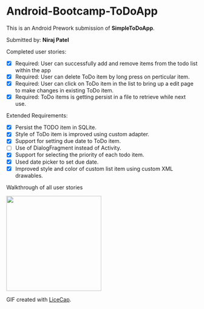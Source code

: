 # Android-Bootcamp-ToDoApp


This is an Android Prework submission of **SimpleToDoApp**.

Submitted by: **Niraj Patel**

Completed user stories:

 * [x] Required: User can successfully add and remove items from the todo list within the app
 * [x] Required: User can delete ToDo item by long press on perticular item.
 * [x] Required: User can click on ToDo item in the list to bring up a edit page to make changes in existing ToDo item.
 * [x] Required: ToDo items is getting persist in a file to retrieve while next use.
 
Extended Requirements:

 * [x] Persist the TODO item in SQLite.
 * [x] Style of ToDo item is improved using custom adapter.
 * [x] Support for setting due date to ToDo item.
 * [ ] Use of DialogFragment instead of Activity.
 * [x] Support for selecting the priority of each todo item.
 * [x] Used date picker to set due date. 
 * [x] Improved style and color of custom list item using custom XML drawables. 

Walkthrough of all user stories

<img src='http://i.giphy.com/3oEjHSuAfZtJj4BFkc.gif' width='250'/>

GIF created with [LiceCap](http://www.cockos.com/licecap/).
